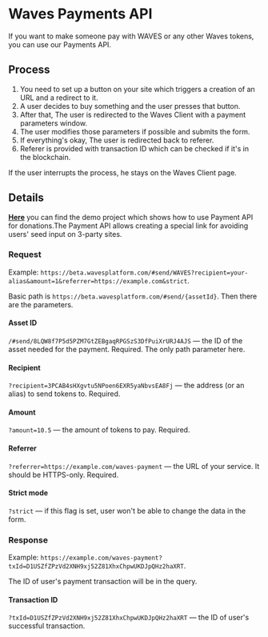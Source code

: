 # Waves Payments API

If you want to make someone pay with WAVES or any other Waves tokens, you can use our Payments API.

## Process

1. You need to set up a button on your site which triggers a creation of an URL and a redirect to it.
2. A user decides to buy something and the user presses that button.
3. After that, The user is redirected to the Waves Client with a payment parameters window.
4. The user modifies those parameters if possible and submits the form.
5. If everything's okay, The user is redirected back to referer.
6. Referer is provided with transaction ID which can be checked if it's in the blockchain.

If the user interrupts the process, he stays on the Waves Client page.

## Details

[**Here**](https://demo.wavesplatform.com/payment-api) you can find the demo project which shows how to use Payment API for donations.The Payment API allows creating a special link for avoiding users' seed input on 3-party sites.

### Request

Example: `https://beta.wavesplatform.com/#send/WAVES?recipient=your-alias&amount=1&referrer=https://example.com&strict`.

Basic path is `https://beta.wavesplatform.com/#send/{assetId}`. Then there are the parameters.

#### Asset ID

`/#send/8LQW8f7P5d5PZM7GtZEBgaqRPGSzS3DfPuiXrURJ4AJS` — the ID of the asset needed for the payment. Required. The only path parameter here.

#### Recipient

`?recipient=3PCAB4sHXgvtu5NPoen6EXR5yaNbvsEA8Fj` — the address \(or an alias\) to send tokens to. Required.

#### Amount

`?amount=10.5` — the amount of tokens to pay. Required.

#### Referrer

`?referrer=https://example.com/waves-payment` — the URL of your service. It should be HTTPS-only. Required.

#### Strict mode

`?strict` — if this flag is set, user won't be able to change the data in the form.

### Response

Example: `https://example.com/waves-payment?txId=D1USZfZPzVd2XNH9xj52Z81XhxChpwUKDJpQHz2haXRT`.

The ID of user's payment transaction will be in the query.

#### Transaction ID

`?txId=D1USZfZPzVd2XNH9xj52Z81XhxChpwUKDJpQHz2haXRT` — the ID of user's successful transaction.

